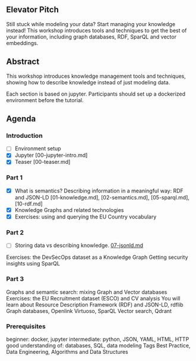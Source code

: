 ## Elevator Pitch

Still stuck while modeling your data? Start managing your knowledge instead!
This workshop introduces tools and techniques to get the best of your information,
including graph databases, RDF, SparQL and vector embeddings.

## Abstract

This workshop introduces knowledge management tools and techniques,
showing how to describe knowledge instead of just modeling data.

Each section is based on jupyter. Participants should set up a dockerized
environment before the tutorial.

## Agenda

### Introduction

- [ ] Environment setup
- [x] Jupyter [00-jupyter-intro.md]
- [x] Teaser [00-teaser.md]

### Part 1

- [x] What is semantics? Describing information in a meaningful way: RDF and JSON-LD [01-knowledge.md], [02-semantics.md], [05-sparql.md], [10-rdf.md]
- [x] Knowledge Graphs and related technologies
- [x] Exercises: using and querying the EU Country vocabulary

### Part 2

- [ ] Storing data vs describing knowledge. [07-jsonld.md](07-jsonld.md)

Exercises: the DevSecOps dataset as a Knowledge Graph
Getting security insights using SparQL

### Part 3

Graphs and semantic search: mixing Graph and Vector databases
Exercises: the EU Recruitment dataset (ESCO) and CV analysis
You will learn about
Resource Description Framework (RDF) and JSON-LD, rdflib
Graph databases, Openlink Virtuoso, SparQL
Vector search, Qdrant

### Prerequisites

beginner: docker, jupyter
intermediate: python, JSON, YAML, HTML, HTTP
good understanding of: databases, SQL, data modeling
Tags
Best Practice, Data Engineering, Algorithms and Data Structures
